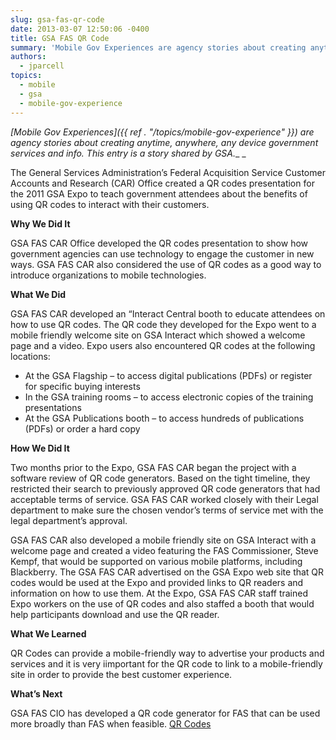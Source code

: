 ```yaml
---
slug: gsa-fas-qr-code
date: 2013-03-07 12:50:06 -0400
title: GSA FAS QR Code
summary: 'Mobile Gov Experiences are agency stories about creating anytime, anywhere, any device government services and info. This entry is a story shared by GSA. The General Services Administration&#8217;s Federal Acquisition Service Customer Accounts and Research (CAR) Office created a QR codes presentation for the 2011 GSA Expo to teach government attendees about the benefits of'
authors:
  - jparcell
topics:
  - mobile
  - gsa
  - mobile-gov-experience
---
```


_[Mobile Gov Experiences]({{ ref . "/topics/mobile-gov-experience" }}) are agency stories about creating anytime, anywhere, any device government services and info. This entry is a story shared by GSA.__
  _ 

The General Services Administration&#8217;s Federal Acquisition Service Customer Accounts and Research (CAR) Office created a QR codes presentation for the 2011 GSA Expo to teach government attendees about the benefits of using QR codes to interact with their customers.

**Why We Did It**
  
GSA FAS CAR Office developed the QR codes presentation to show how government agencies can use technology to engage the customer in new ways. GSA FAS CAR also considered the use of QR codes as a good way to introduce organizations to mobile technologies.

**What We Did**
  
GSA FAS CAR developed an &#8220;Interact Central booth to educate attendees on how to use QR codes. The QR code they developed for the Expo went to a mobile friendly welcome site on GSA Interact which showed a welcome page and a video. Expo users also encountered QR codes at the following locations:

  * At the GSA Flagship – to access digital publications (PDFs) or register for specific buying interests
  * In the GSA training rooms – to access electronic copies of the training presentations
  * At the GSA Publications booth – to access hundreds of publications (PDFs) or order a hard copy

**How We Did It**
  
Two months prior to the Expo, GSA FAS CAR began the project with a software review of QR code generators. Based on the tight timeline, they restricted their search to previously approved QR code generators that had acceptable terms of service. GSA FAS CAR worked closely with their Legal department to make sure the chosen vendor&#8217;s terms of service met with the legal department&#8217;s approval.

GSA FAS CAR also developed a mobile friendly site on GSA Interact with a welcome page and created a video featuring the FAS Commissioner, Steve Kempf, that would be supported on various mobile platforms, including Blackberry. The GSA FAS CAR advertised on the GSA Expo web site that QR codes would be used at the Expo and provided links to QR readers and information on how to use them. At the Expo, GSA FAS CAR staff trained Expo workers on the use of QR codes and also staffed a booth that would help participants download and use the QR reader.

**What We Learned**
  
QR Codes can provide a mobile-friendly way to advertise your products and services and it is very iimportant for the QR code to link to a mobile-friendly site in order to provide the best customer experience.

**What&#8217;s Next**
  
GSA FAS CIO has developed a QR code generator for FAS that can be used more broadly than FAS when feasible. [QR Codes](https://s3.amazonaws.com/digitalgov/_legacy-img/2013/12/QR-Codes.pptx)
  
 